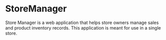 # StoreManager
Store Manager is a web application that helps store owners manage sales and product inventory records. This application is meant for use in a single store.
